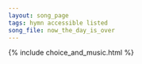 ```yaml
---
layout: song_page
tags: hymn accessible listed
song_file: now_the_day_is_over
---
```


{% include choice_and_music.html %}
